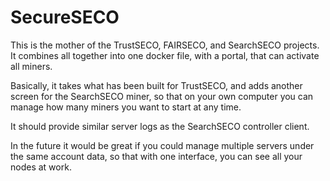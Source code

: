 # SecureSECO
This is the mother of the TrustSECO, FAIRSECO, and SearchSECO projects. It combines all together into one docker file, with a portal, that can activate all miners. 

Basically, it takes what has been built for TrustSECO, and adds another screen for the SearchSECO miner, so that on your own computer you can manage how many miners you want to start at any time.

It should provide similar server logs as the SearchSECO controller client.

In the future it would be great if you could manage multiple servers under the same account data, so that with one interface, you can see all your nodes at work. 
